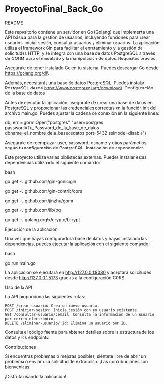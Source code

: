 # ProyectoFinal_Back_Go
README

Este repositorio contiene un servidor en Go (Golang) que implementa una API básica para la gestión de usuarios, incluyendo funciones para crear usuarios, iniciar sesión, consultar usuarios y eliminar usuarios. La aplicación utiliza el framework Gin para facilitar el enrutamiento y la gestión de solicitudes HTTP, y se integra con una base de datos PostgreSQL a través de GORM para el modelado y la manipulación de datos.
Requisitos previos

Asegúrate de tener instalado Go en tu sistema. Puedes descargar Go desde https://golang.org/dl/.

Además, necesitarás una base de datos PostgreSQL. Puedes instalar PostgreSQL desde https://www.postgresql.org/download/.
Configuración de la base de datos

Antes de ejecutar la aplicación, asegúrate de crear una base de datos en PostgreSQL y proporcionar las credenciales correctas en la función init del archivo main.go. Puedes ajustar la cadena de conexión en la siguiente línea:


db, err = gorm.Open("postgres", "user=postgres password=Tu_Password_de_la_base_de_datos dbname=el_nombre_dela_basededatos port=5432 sslmode=disable")

Asegúrate de reemplazar user, password, dbname y otros parámetros según tu configuración de PostgreSQL.
Instalación de dependencias

Este proyecto utiliza varias bibliotecas externas. Puedes instalar estas dependencias utilizando el siguiente comando:

bash

go get -u github.com/gin-gonic/gin <!-- Gin framework -->

go get -u github.com/gin-contrib/cors <!-- Gin middleware for CORS -->

go get -u github.com/jinzhu/gorm <!-- ORM -->

go get -u github.com/lib/pq <!--PostgreSQL driver -->

go get -u golang.org/x/crypto/bcrypt <!-- Password hashing -->


Ejecución de la aplicación

Una vez que hayas configurado la base de datos y hayas instalado las dependencias, puedes ejecutar la aplicación con el siguiente comando:

bash

go run main.go

La aplicación se ejecutará en http://127.0.0.1:8080 y aceptará solicitudes desde http://127.0.0.1:5173 gracias a la configuración CORS.

Uso de la API

La API proporciona las siguientes rutas:

    POST /crear-usuario: Crea un nuevo usuario.
    POST /iniciar-sesion: Inicia sesión con un usuario existente.
    GET /consultar-usuario/:email: Consulta la información de un usuario por correo electrónico.
    DELETE /eliminar-usuario/:id: Elimina un usuario por ID.

Consulta el código fuente para obtener detalles sobre la estructura de los datos y los endpoints.

Contribuciones

Si encuentras problemas o mejoras posibles, siéntete libre de abrir un problema o enviar una solicitud de extracción. ¡Las contribuciones son bienvenidas!

¡Disfruta usando la aplicación!
